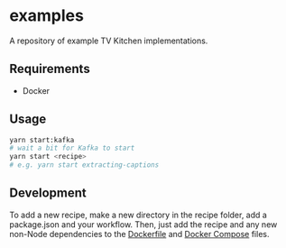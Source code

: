 # examples

A repository of example TV Kitchen implementations.

## Requirements

- Docker

## Usage

```sh
yarn start:kafka
# wait a bit for Kafka to start
yarn start <recipe>
# e.g. yarn start extracting-captions
```

## Development

To add a new recipe, make a new directory in the recipe folder, add a package.json and your workflow. Then, just add the recipe and any new non-Node dependencies to the [Dockerfile](Dockerfile) and [Docker Compose](docker-compose.yml) files.

